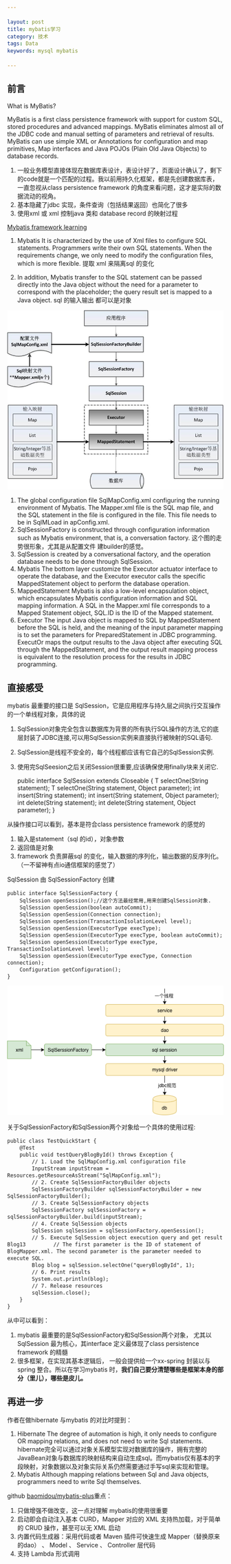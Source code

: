 ```yaml
---

layout: post
title: mybatis学习
category: 技术
tags: Data
keywords: mysql mybatis

---
```


## 前言

What is MyBatis?

MyBatis is a first class persistence framework with support for custom SQL, stored procedures and advanced mappings. MyBatis eliminates almost all of the JDBC code and manual setting of parameters and retrieval of results. MyBatis can use simple XML or Annotations for configuration and map primitives, Map interfaces and Java POJOs (Plain Old Java Objects) to database records.

1. 一般业务模型直接体现在数据库表设计，表设计好了，页面设计确认了，剩下的code就是一个匹配的过程。我以前用持久化框架，都是先创建数据库表，一直忽视从class persistence framework 的角度来看问题，这才是实际的数据流动的视角。
2. 基本隐藏了jdbc 实现，条件查询（包括结果返回）也简化了很多
3. 使用xml 或 xml 控制java 类和 database record 的映射过程


[Mybatis framework learning](http://www.codeblogbt.com/archives/303221)

1. Mybatis It is characterized by the use of Xml files to configure SQL statements. Programmers write their own SQL statements. When the requirements change, we only need to modify the configuration files, which is more flexible. 提取 xml  来隔离sql 的变化

2. In addition, Mybatis transfer to the SQL statement can be passed directly into the Java object without the need for a parameter to correspond with the placeholder; the query result set is mapped to a Java object.  sql 的输入输出 都可以是对象

![](/public/upload/data/mybatis_framework.jpg)

1. The global configuration file SqlMapConfig.xml configuring the running environment of Mybatis. The Mapper.xml file is the SQL map file, and the SQL statement in the file is configured in the file. This file needs to be in SqlMLoad in apConfig.xml.
2. SqlSessionFactory is constructed through configuration information such as Mybatis environment, that is, a conversation factory. 这个图的走势很形象，尤其是从配置文件 建builder的感觉。
3. SqlSession is created by a conversational factory, and the operation database needs to be done through SqlSession.
4. Mybatis The bottom layer customize the Executor actuator interface to operate the database, and the Executor executor calls the specific MappedStatement object to perform the database operation.
5. MappedStatement Mybatis is also a low-level encapsulation object, which encapsulates Mybatis configuration information and SQL mapping information. A SQL in the Mapper.xml file corresponds to a Mapped Statement object, SQL.ID is the ID of the Mapped statement.
6. Executor The input Java object is mapped to SQL by MappedStatement before the SQL is held, and the meaning of the input parameter mapping is to set the parameters for PreparedStatement in JDBC programming. ExecutOr maps the output results to the Java object after executing SQL through the MappedStatement, and the output result mapping process is equivalent to the resolution process for the results in JDBC programming.


## 直接感受

mybatis 最重要的接口是 SqlSession，它是应用程序与持久层之间执行交互操作的一个单线程对象，具体的说

1. SqlSession对象完全包含以数据库为背景的所有执行SQL操作的方法,它的底层封装了JDBC连接,可以用SqlSession实例来直接执行被映射的SQL语句.
2. SqlSession是线程不安全的，每个线程都应该有它自己的SqlSession实例.
3. 使用完SqlSeesion之后关闭Session很重要,应该确保使用finally块来关闭它.

	public interface SqlSession extends Closeable {
  		<T> T selectOne(String statement);
  		<T> T selectOne(String statement, Object parameter);
  		int insert(String statement);
  		int insert(String statement, Object parameter);
  		int delete(String statement);
  		int delete(String statement, Object parameter);
  	}
  	
  	
从操作接口可以看到，基本是符合class persistence framework 的感觉的

1. 输入是statement（sql 的id），对象参数
2. 返回值是对象
3. framework 负责屏蔽sql 的变化，输入数据的序列化，输出数据的反序列化。（一不留神有点io通信框架的感觉了）


SqlSession  由 SqlSessionFactory 创建

	public interface SqlSessionFactory {
	  	SqlSession openSession();//这个方法最经常用,用来创建SqlSession对象.
	  	SqlSession openSession(boolean autoCommit);
	  	SqlSession openSession(Connection connection);
	  	SqlSession openSession(TransactionIsolationLevel level);
	  	SqlSession openSession(ExecutorType execType);
	  	SqlSession openSession(ExecutorType execType, boolean autoCommit);
	  	SqlSession openSession(ExecutorType execType, TransactionIsolationLevel level);
	  	SqlSession openSession(ExecutorType execType, Connection connection);
	  	Configuration getConfiguration();
	}

![](/public/upload/data/mybatis_work.png)

关于SqlSessionFactory和SqlSession两个对象给一个具体的使用过程: 

	public class TestQuickStart {
	    @Test
	    public void testQueryBlogById() throws Exception {
	        // 1. Load the SqlMapConfig.xml configuration file
	        InputStream inputStream = Resources.getResourceAsStream("SqlMapConfig.xml");
	        // 2. Create SqlSessionFactoryBuilder objects
	        SqlSessionFactoryBuilder sqlSessionFactoryBuilder = new SqlSessionFactoryBuilder();
	        // 3. Create SqlSessionFactory objects
	        SqlSessionFactory sqlSessionFactory = sqlSessionFactoryBuilder.build(inputStream);
	        // 4. Create SqlSession objects
	        SqlSession sqlSession = sqlSessionFactory.openSession();
	        // 5. Execute SqlSession object execution query and get result Blog13         // The first parameter is the ID of statement of BlogMapper.xml. The second parameter is the parameter needed to execute SQL.
	        Blog blog = sqlSession.selectOne("queryBlogById", 1);
	        // 6. Print results
	        System.out.println(blog);
	        // 7. Release resources
	        sqlSession.close();
	    }
	}

从中可以看到：

1. mybatis 最重要的是SqlSessionFactory和SqlSession两个对象， 尤其以SqlSession 最为核心，其interface 定义最体现了class persistence framework 的精髓
2. 很多框架，在实现其基本逻辑后， 一般会提供给一个xx-spring 封装以与spring 整合。所以在学习mybatis 时，**我们自己要分清楚哪些是框架本身的部分（里儿），哪些是皮儿。**

## 再进一步


作者在做hibernate 与mybatis 的对比时提到：

1. Hibernate The degree of automation is high, it only needs to configure OR mapping relations, and does not need to write Sql statements. hibernate完全可以通过对象关系模型实现对数据库的操作，拥有完整的JavaBean对象与数据库的映射结构来自动生成sql。而mybatis仅有基本的字段映射，对象数据以及对象实际关系仍然需要通过手写sql来实现和管理。
2. Mybatis Although mapping relations between Sql and Java objects, programmers need to write Sql themselves.


github [baomidou/mybatis-plus](https://github.com/baomidou/mybatis-plus)重点：

1. 只做增强不做改变，这一点对理解 mybatis的使用很重要
2. 启动即会自动注入基本 CURD，Mapper 对应的 XML 支持热加载，对于简单的 CRUD 操作，甚至可以无 XML 启动
3. 内置代码生成器：采用代码或者 Maven 插件可快速生成 Mapper（替换原来的dao） 、 Model 、 Service 、 Controller 层代码
4. 支持 Lambda 形式调用


